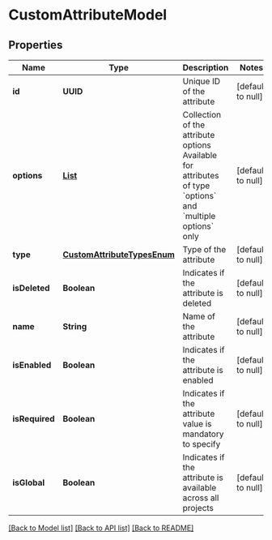 # CustomAttributeModel
## Properties

| Name | Type | Description | Notes |
|------------ | ------------- | ------------- | -------------|
| **id** | **UUID** | Unique ID of the attribute | [default to null] |
| **options** | [**List**](CustomAttributeOptionModel.md) | Collection of the attribute options   Available for attributes of type &#x60;options&#x60; and &#x60;multiple options&#x60; only | [default to null] |
| **type** | [**CustomAttributeTypesEnum**](CustomAttributeTypesEnum.md) | Type of the attribute | [default to null] |
| **isDeleted** | **Boolean** | Indicates if the attribute is deleted | [default to null] |
| **name** | **String** | Name of the attribute | [default to null] |
| **isEnabled** | **Boolean** | Indicates if the attribute is enabled | [default to null] |
| **isRequired** | **Boolean** | Indicates if the attribute value is mandatory to specify | [default to null] |
| **isGlobal** | **Boolean** | Indicates if the attribute is available across all projects | [default to null] |

[[Back to Model list]](../README.md#documentation-for-models) [[Back to API list]](../README.md#documentation-for-api-endpoints) [[Back to README]](../README.md)

